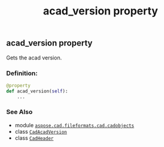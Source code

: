 ﻿---
title: acad_version property
second_title: Aspose.CAD for Python via .NET API References
description: 
type: docs
weight: 30
url: /aspose.cad.fileformats.cad.cadobjects/cadheader/acad_version/
is_root: false
---

## acad_version property


Gets the acad version.
### Definition:
```python
@property
def acad_version(self):
    ...
```

### See Also
* module [`aspose.cad.fileformats.cad.cadobjects`](../../)
* class [`CadAcadVersion`](/cad/python-net/aspose.cad.fileformats.cad.cadconsts/cadacadversion)
* class [`CadHeader`](/cad/python-net/aspose.cad.fileformats.cad.cadobjects/cadheader)
